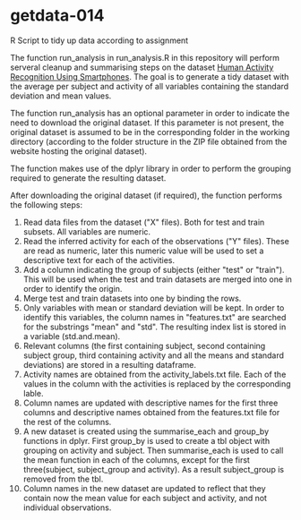 # getdata-014
R Script to tidy up data according to assignment

The function run_analysis in run_analysis.R in this repository will perform serveral cleanup and summarising steps on the dataset [Human Activity Recognition Using Smartphones](http://archive.ics.uci.edu/ml/datasets/Human+Activity+Recognition+Using+Smartphones).
The goal is to generate a tidy dataset with the average per subject and activity of all variables containing the standard deviation and mean values.

The function run_analysis has an optional parameter in order to indicate the need to download the original dataset. If this parameter is not present, the original dataset is assumed to be in the corresponding folder in the working directory (according to the folder structure in the ZIP file obtained from the website hosting the original dataset).

The function makes use of the dplyr library in order to perform the grouping required to generate the resulting dataset.

After downloading the original dataset (if required), the function performs the following steps:

1. Read data files from the dataset ("X" files). Both for test and train subsets. All variables are numeric.
2. Read the inferred activity for each of the observations ("Y" files). These are read as numeric, later this numeric value will be used to set a descriptive text for each of the activities.
3. Add a column indicating the group of subjects (either "test" or "train"). This will be used when the test and train datasets are merged into one in order to identify the origin.
4. Merge test and train datasets into one by binding the rows.
5. Only variables with mean or standard deviation will be kept. In order to identify this variables, the column names in "features.txt" are searched for the substrings "mean" and "std". The resulting index list is stored in a variable (std.and.mean).
6. Relevant columns (the first containing subject, second containing subject group, third containing activity and all the means and standard deviations) are stored in a resulting dataframe.
7. Activity names are obtained from the activity_labels.txt file. Each of the values in the column with the activities is replaced by the corresponding lable.
8. Column names are updated with descriptive names for the first three columns and descriptive names obtained from the features.txt file for the rest of the columns.
9. A new dataset is created using the summarise_each and group_by functions in dplyr. First group_by is used to create a tbl object with grouping on activity and subject. Then summarise_each is used to call the mean function in each of the columns, except for the first three(subject, subject_group and activity). As a result subject_group is removed from the tbl.
10. Column names in the new dataset are updated to reflect that they contain now the mean value for each subject and activity, and not individual observations.
